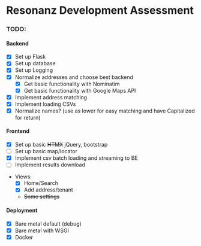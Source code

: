 # Resonanz Development Assessment

### TODO:

#### Backend

 - [x] Set up Flask
 - [x] Set up database
 - [x] Set up Logging
 - [x] Normalize addresses and choose best backend
   - [x] Get basic functionality with Nominatim
   - [x] Get basic functionality with Google Maps API
 - [x] Implement address matching
 - [x] Implement loading CSVs
 - [x] Normalize names? (use as lower for easy matching and have Capitalized for return)

#### Frontend

 - [x] Set up basic ~~HTMX~~ jQuery, bootstrap
 - [ ] Set up basic map/locator
 - [x] Implement csv batch loading and streaming to BE
 - [ ] Implement results download
 - Views:
   - [x] Home/Search
   - [x] Add address/tenant
   - ~~Some settings~~

#### Deployment

 - [x] Bare metal default (debug)
 - [x] Bare metal with WSGI
 - [x] Docker
